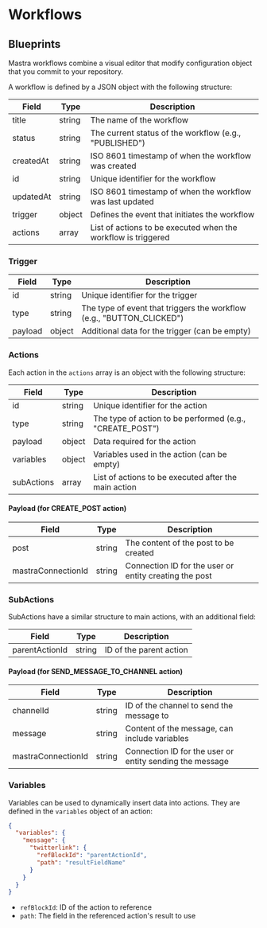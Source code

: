 # Workflows

## Blueprints

Mastra workflows combine a visual editor that modify configuration object that you commit to your repository.

A workflow is defined by a JSON object with the following structure:

| Field     | Type   | Description                                                   |
| --------- | ------ | ------------------------------------------------------------- |
| title     | string | The name of the workflow                                      |
| status    | string | The current status of the workflow (e.g., "PUBLISHED")        |
| createdAt | string | ISO 8601 timestamp of when the workflow was created           |
| id        | string | Unique identifier for the workflow                            |
| updatedAt | string | ISO 8601 timestamp of when the workflow was last updated      |
| trigger   | object | Defines the event that initiates the workflow                 |
| actions   | array  | List of actions to be executed when the workflow is triggered |

### Trigger

| Field   | Type   | Description                                                           |
| ------- | ------ | --------------------------------------------------------------------- |
| id      | string | Unique identifier for the trigger                                     |
| type    | string | The type of event that triggers the workflow (e.g., "BUTTON_CLICKED") |
| payload | object | Additional data for the trigger (can be empty)                        |

### Actions

Each action in the `actions` array is an object with the following structure:

| Field      | Type   | Description                                              |
| ---------- | ------ | -------------------------------------------------------- |
| id         | string | Unique identifier for the action                         |
| type       | string | The type of action to be performed (e.g., "CREATE_POST") |
| payload    | object | Data required for the action                             |
| variables  | object | Variables used in the action (can be empty)              |
| subActions | array  | List of actions to be executed after the main action     |

#### Payload (for CREATE_POST action)

| Field              | Type   | Description                                            |
| ------------------ | ------ | ------------------------------------------------------ |
| post               | string | The content of the post to be created                  |
| mastraConnectionId | string | Connection ID for the user or entity creating the post |

### SubActions

SubActions have a similar structure to main actions, with an additional field:

| Field          | Type   | Description             |
| -------------- | ------ | ----------------------- |
| parentActionId | string | ID of the parent action |

#### Payload (for SEND_MESSAGE_TO_CHANNEL action)

| Field              | Type   | Description                                              |
| ------------------ | ------ | -------------------------------------------------------- |
| channelId          | string | ID of the channel to send the message to                 |
| message            | string | Content of the message, can include variables            |
| mastraConnectionId | string | Connection ID for the user or entity sending the message |

### Variables

Variables can be used to dynamically insert data into actions. They are defined in the `variables` object of an action:

```json
{
  "variables": {
    "message": {
      "twitterlink": {
        "refBlockId": "parentActionId",
        "path": "resultFieldName"
      }
    }
  }
}
```

- `refBlockId`: ID of the action to reference
- `path`: The field in the referenced action's result to use
